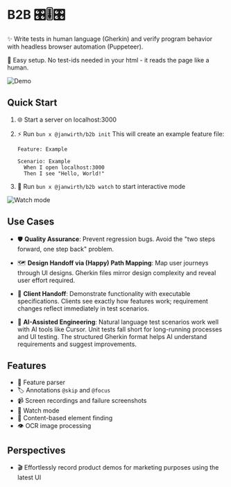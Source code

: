 # B2B 🎛️🎚️🎛️

✨ Write tests in human language (Gherkin) and verify program behavior with headless browser automation (Puppeteer).

🚀 Easy setup. No test-ids needed in your html - it reads the page like a human.

![Demo](https://media3.giphy.com/media/v1.Y2lkPTc5MGI3NjExazBmem53ZGg0OW5jY2lwYXY0Nzl5NncyamlsNXV2ZmxtMDMzdDczMCZlcD12MV9pbnRlcm5hbF9naWZfYnlfaWQmY3Q9Zw/5TCesEg1W2NHsWenYI/giphy.gif)

## Quick Start

1. 🌐 Start a server on localhost:3000
2. ⚡ Run `bun x @janwirth/b2b init`
   This will create an example feature file:

   ```gherkin
   Feature: Example

   Scenario: Example
     When I open localhost:3000
     Then I see "Hello, World!"
   ```

3. 👀 Run `bun x @janwirth/b2b watch` to start interactive mode

![Watch mode](https://media4.giphy.com/media/v1.Y2lkPTc5MGI3NjExNHBrcGVuMjg5ODF0OWdiMDE4emlzbjZvemNscWsxcXM0NXp2emZqaSZlcD12MV9pbnRlcm5hbF9naWZfYnlfaWQmY3Q9Zw/U8YmUzgsHpysM1LExG/giphy.gif)

## Use Cases

- 🛡️ **Quality Assurance**: Prevent regression bugs. Avoid the "two steps forward, one step back" problem.

- 🗺️ **Design Handoff via (Happy) Path Mapping**: Map user journeys through UI designs. Gherkin files mirror design complexity and reveal user effort required.

- 🤝 **Client Handoff**: Demonstrate functionality with executable specifications. Clients see exactly how features work; requirement changes reflect immediately in test scenarios.

- 🤖 **AI-Assisted Engineering**: Natural language test scenarios work well with AI tools like Cursor. Unit tests fall short for long-running processes and UI testing. The structured Gherkin format helps AI understand requirements and suggest improvements.

## Features

- 📝 Feature parser
- 🏷️ Annotations `@skip` and `@focus`
- 📹 Screen recordings and failure screenshots
- 👀 Watch mode
- 🎯 Content-based element finding
- 👁️ OCR image processing

## Perspectives

- 🎬 Effortlessly record product demos for marketing purposes using the latest UI
